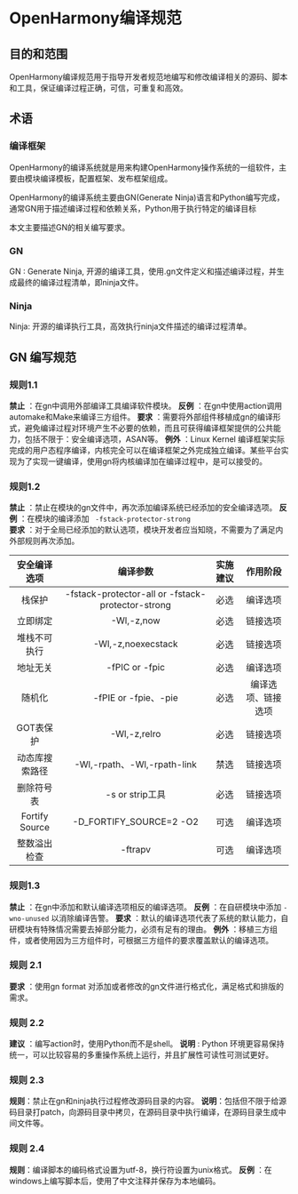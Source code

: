 # OpenHarmony编译规范

## 目的和范围

OpenHarmony编译规范用于指导开发者规范地编写和修改编译相关的源码、脚本和工具，保证编译过程正确，可信，可重复和高效。

## 术语

### 编译框架

OpenHarmony的编译系统就是用来构建OpenHarmony操作系统的一组软件，主要由模块编译模板，配置框架、发布框架组成。

OpenHarmony的编译系统主要由GN(Generate Ninja)语言和Python编写完成，通常GN用于描述编译过程和依赖关系，Python用于执行特定的编译目标

本文主要描述GN的相关编写要求。

### GN

GN : Generate Ninja,   开源的编译工具，使用.gn文件定义和描述编译过程，并生成最终的编译过程清单，即ninja文件。

### Ninja

Ninja: 开源的编译执行工具，高效执行ninja文件描述的编译过程清单。

## GN 编写规范

### 规则1.1  

**禁止** ：在gn中调用外部编译工具编译软件模块。
**反例** ：在gn中使用action调用automake和Make来编译三方组件。
**要求**  ：需要将外部组件移植成gn的编译形式，避免编译过程对环境产生不必要的依赖，而且可获得编译框架提供的公共能力，包括不限于：安全编译选项，ASAN等。
**例外**  ：Linux Kernel 编译框架实际完成的用户态程序编译，内核完全可以在编译框架之外完成独立编译。某些平台实现为了实现一键编译，使用gn将内核编译加在编译过程中，是可以接受的。

### 规则1.2

**禁止** ：禁止在模块的gn文件中，再次添加编译系统已经添加的安全编译选项。
**反例** ：在模块的编译添加 `` -fstack-protector-strong``	
**要求**  ：对于全局已经添加的默认选项，模块开发者应当知晓，不需要为了满足内外部规则再次添加。

| 安全编译选项 | 编译参数  | 实施建议 | 作用阶段 |
|:-:|:-:|:-:|:-:|
| 栈保护  | -fstack-protector-all or -fstack-protector-strong | 必选 | 编译选项 |
| 立即绑定 | -Wl,-z,now | 必选 | 链接选项 |
|  堆栈不可执行  |                -Wl,-z,noexecstack                 |   必选   |      链接选项      |
| 地址无关 | -fPIC or -fpic | 必选 | 编译选项 |
| 随机化 | -fPIE or -fpie、-pie | 必选 | 编译选项、链接选项 |
| GOT表保护 | -Wl,-z,relro | 必选 | 链接选项 |
| 动态库搜索路径 | -Wl,-rpath、-Wl,-rpath-link | 禁选 | 链接选项 |
| 删除符号表 | -s or strip工具 | 必选 | 链接选项 |
| Fortify Source | -D_FORTIFY_SOURCE=2 -O2 | 可选 | 编译选项 |
| 整数溢出检查 | -ftrapv | 可选 | 编译选项 |

### 规则1.3

**禁止** ：在gn中添加和默认编译选项相反的编译选项。
**反例** ：在自研模块中添加 ``-wno-unused`` 以消除编译告警。
**要求**  ：默认的编译选项代表了系统的默认能力，自研模块有特殊情况需要去掉部分能力，必须有足有的理由。
**例外**  ：移植三方组件，或者使用因为三方组件时，可根据三方组件的要求覆盖默认的编译选项。

### 规则 2.1

**要求** ：使用gn format 对添加或者修改的gn文件进行格式化，满足格式和排版的需求。

### 规则 2.2

**建议** ：编写action时，使用Python而不是shell。
**说明** :  Python 环境更容易保持统一，可以比较容易的多重操作系统上运行，并且扩展性可读性可测试更好。

### 规则 2.3
**规则**：禁止在gn和ninja执行过程修改源码目录的内容。
**说明**：包括但不限于给源码目录打patch，向源码目录中拷贝，在源码目录中执行编译，在源码目录生成中间文件等。

### 规则 2.4
**规则**：编译脚本的编码格式设置为utf-8，换行符设置为unix格式。
**反例** ：在windows上编写脚本后，使用了中文注释并保存为本地编码。



